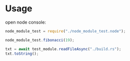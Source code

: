 # Usage

open node console:

```js
node_module_test = require("./node_module_test.node");

node_module_test.fibonacci(19);

txt = await test_module.readFileAsync("./build.rs");
txt.toString();
```
